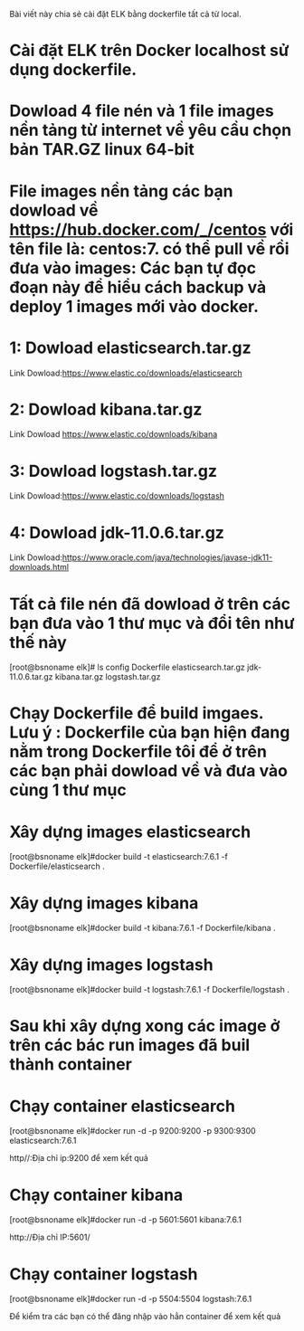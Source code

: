 Bài viết này chia sẻ cài đặt ELK bằng dockerfile tất cả từ local.
# Cài đặt ELK trên Docker localhost sử dụng dockerfile.

# Dowload 4 file nén và 1 file images nền tảng từ internet về yêu cầu chọn bản TAR.GZ linux 64-bit
# File images nền tảng các bạn dowload về https://hub.docker.com/_/centos với tên file là: centos:7. có thể pull về rồi đưa vào images: Các bạn tự đọc đoạn này để hiểu cách backup và deploy 1 images mới vào docker.
  
  
  # 1: Dowload elasticsearch.tar.gz
  Link Dowload:https://www.elastic.co/downloads/elasticsearch
  # 2: Dowload kibana.tar.gz
  Link Dowload https://www.elastic.co/downloads/kibana
  # 3: Dowload logstash.tar.gz
  Link Dowload:https://www.elastic.co/downloads/logstash
  # 4: Dowload jdk-11.0.6.tar.gz
  Link Dowload:https://www.oracle.com/java/technologies/javase-jdk11-downloads.html

# Tất cả file nén đã dowload ở trên các bạn đưa vào 1 thư mục và đổi tên như thế này
[root@bsnoname elk]# ls
config  Dockerfile  elasticsearch.tar.gz  jdk-11.0.6.tar.gz  kibana.tar.gz  logstash.tar.gz

# Chạy Dockerfile để build imgaes. Lưu ý : Dockerfile của bạn hiện đang nằm trong Dockerfile tôi để ở trên các bạn phải dowload về và đưa vào cùng 1 thư mục
  # Xây dựng images elasticsearch
[root@bsnoname elk]#docker build -t elasticsearch:7.6.1 -f Dockerfile/elasticsearch .
  # Xây dựng images kibana
[root@bsnoname elk]#docker build -t kibana:7.6.1 -f Dockerfile/kibana .
  # Xây dựng images logstash
[root@bsnoname elk]#docker build -t logstash:7.6.1 -f Dockerfile/logstash .

# Sau khi xây dựng xong các image ở trên các bác run images đã buil thành container
  # Chạy container elasticsearch
[root@bsnoname elk]#docker run -d -p 9200:9200 -p 9300:9300 elasticsearch:7.6.1

http//:Địa chỉ ip:9200 để xem kết quả

  # Chạy container kibana
[root@bsnoname elk]#docker run -d -p 5601:5601 kibana:7.6.1

http://Địa chỉ IP:5601/

# Chạy container logstash
[root@bsnoname elk]#docker run -d -p 5504:5504 logstash:7.6.1

Để kiểm tra các bạn có thể đăng nhập vào hẳn container để xem kết quả
